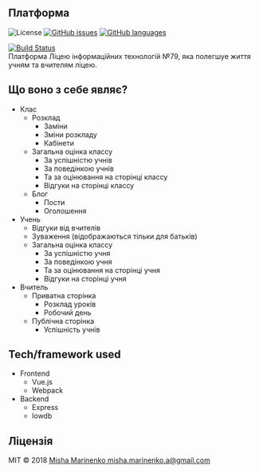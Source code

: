 ## Платформа

![License](https://img.shields.io/github/license/mashape/apistatus.svg)
[![GitHub issues](https://img.shields.io/github/issues/misha-marinenko-official/platform.a.svg)](https://github.com/misha-marinenko-official/platform.a)
[![GitHub languages](https://img.shields.io/github/languages/top/misha-marinenko-official/platform.a.svg)](https://github.com/misha-marinenko-official/platform.a)

[![Build Status](https://travis-ci.com/misha-marinenko-official/platform.a.svg?branch=master)](https://travis-ci.com/misha-marinenko-official/platform.a)
<br>
Платформа Ліцею інформаційних технологій №79, яка полегшуе життя учням та вчителям ліцею.

## Що воно з себе являє?

-   Клас
    -   Розклад
        -   Заміни
        -   Зміни розкладу
        -   Кабінети
    -   Загальна оцінка классу
        -   За успішністю учнів
        -   За поведінкою учнів
        -   Та за оцінювання на сторінці классу
        -   Відгуки на сторінці классу
    -   Блог
        -   Пости
        -   Оголошення
-   Учень
    -   Відгуки від вчителів
    -   Зуваження (відображаються тільки для батьків)
    -   Загальна оцінка классу
        -   За успішністю учня
        -   За поведінкою учня
        -   Та за оцінювання на сторінці учня
        -   Відгуки на сторінці учня
-   Вчитель
    -   Приватна сторінка
        -   Розклад уроків
        -   Робочий день
    -   Публічна сторінка
        -   Успішність учнів

<!-- ## Build status
Build status of continus integration i.e. travis, appveyor etc. Ex. -
-->

## Tech/framework used

-   Frontend
    -   Vue.js
    -   Webpack
-   Backend
    -   Express
    -   lowdb

<!-- ## Установка


-->

<!-- ## Тести
* Frontend
    * Yarn
        * ```shell
    $ cd frontend
    $ yarn test
    ```
    or
    * NPM:
        *   ```shell
    $ cd frontend
    $ npm test
    ```
-->

## Ліцензія

MIT © 2018 [Misha Marinenko ](http://marinenko.rf.gd)[misha.marinenko.a@gmail.com](mailto:marinenko.rf.gd)

